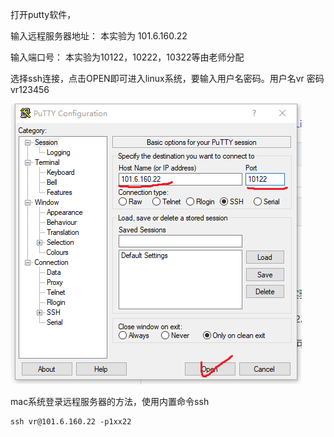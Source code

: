

打开putty软件，

输入远程服务器地址：  本实验为  101.6.160.22

输入端口号：                   本实验为10122，10222，10322等由老师分配

选择ssh连接，点击OPEN即可进入linux系统，要输入用户名密码。用户名vr 密码vr123456

![图示](pic/putty1.png)

mac系统登录远程服务器的方法，使用内置命令ssh

    ssh vr@101.6.160.22 -p1xx22   
